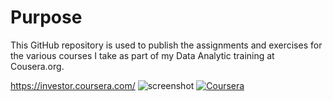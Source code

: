 # Purpose

This GitHub repository is used to publish the assignments and exercises for the various courses I take as part of my Data Analytic training at Cousera.org.

https://investor.coursera.com/
![screenshot](https://raw.githubusercontent.com/jeffThompson/DarkArduinoTheme/master/screenshot.png)
<a href="https://ibb.co/Tvmc1yF"><img src="https://i.ibb.co/NVZxrRH/Coursera.png" alt="Coursera" border="0"></a>
